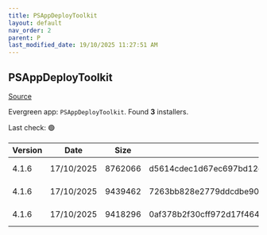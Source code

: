 ```yaml
---
title: PSAppDeployToolkit
layout: default
nav_order: 2
parent: P
last_modified_date: 19/10/2025 11:27:51 AM
---
```


## PSAppDeployToolkit

[Source](https://psappdeploytoolkit.com/)

Evergreen app: `PSAppDeployToolkit`. Found **3** installers.

Last check: 🟢

| Version | Date       | Size    | Sha256                                                           | Architecture | InstallerType | Type | URI                                                                                                                                                                                                                                        |
| ------- | ---------- | ------- | ---------------------------------------------------------------- | ------------ | ------------- | ---- | ------------------------------------------------------------------------------------------------------------------------------------------------------------------------------------------------------------------------------------------ |
| 4.1.6   | 17/10/2025 | 8762066 | d5614cdec1d67ec697bd12ed6da934b90f66e167fc91116e35a6e051b3167528 | x86          | Default       | zip  | [https://github.com/PSAppDeployToolkit/PSAppDeployToolkit/releases/download/4.1.6/PSAppDeployToolkit_ModuleOnly.zip](https://github.com/PSAppDeployToolkit/PSAppDeployToolkit/releases/download/4.1.6/PSAppDeployToolkit_ModuleOnly.zip)   |
| 4.1.6   | 17/10/2025 | 9439462 | 7263bb828e2779ddcdbe90a39028222419ed2d5358b33db4c676b5eb114a60e4 | x86          | Default       | zip  | [https://github.com/PSAppDeployToolkit/PSAppDeployToolkit/releases/download/4.1.6/PSAppDeployToolkit_Template_v3.zip](https://github.com/PSAppDeployToolkit/PSAppDeployToolkit/releases/download/4.1.6/PSAppDeployToolkit_Template_v3.zip) |
| 4.1.6   | 17/10/2025 | 9418296 | 0af378b2f30cff972d17f4647b5080608ccbe4e802104e82ba1eb50077339a34 | x86          | Default       | zip  | [https://github.com/PSAppDeployToolkit/PSAppDeployToolkit/releases/download/4.1.6/PSAppDeployToolkit_Template_v4.zip](https://github.com/PSAppDeployToolkit/PSAppDeployToolkit/releases/download/4.1.6/PSAppDeployToolkit_Template_v4.zip) |
